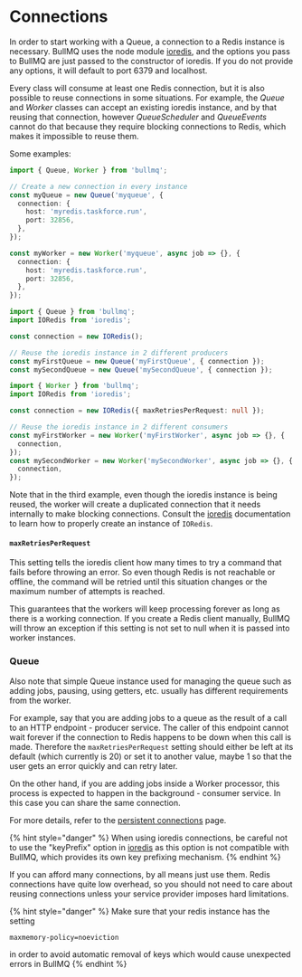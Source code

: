 # Connections

In order to start working with a Queue, a connection to a Redis instance is necessary. BullMQ uses the node module [ioredis](https://github.com/luin/ioredis), and the options you pass to BullMQ are just passed to the constructor of ioredis. If you do not provide any options, it will default to port 6379 and localhost.

Every class will consume at least one Redis connection, but it is also possible to reuse connections in some situations. For example, the _Queue_ and _Worker_ classes can accept an existing ioredis instance, and by that reusing that connection, however _QueueScheduler_ and _QueueEvents_ cannot do that because they require blocking connections to Redis, which makes it impossible to reuse them.

Some examples:

```typescript
import { Queue, Worker } from 'bullmq';

// Create a new connection in every instance
const myQueue = new Queue('myqueue', {
  connection: {
    host: 'myredis.taskforce.run',
    port: 32856,
  },
});

const myWorker = new Worker('myqueue', async job => {}, {
  connection: {
    host: 'myredis.taskforce.run',
    port: 32856,
  },
});
```

```typescript
import { Queue } from 'bullmq';
import IORedis from 'ioredis';

const connection = new IORedis();

// Reuse the ioredis instance in 2 different producers
const myFirstQueue = new Queue('myFirstQueue', { connection });
const mySecondQueue = new Queue('mySecondQueue', { connection });
```

```typescript
import { Worker } from 'bullmq';
import IORedis from 'ioredis';

const connection = new IORedis({ maxRetriesPerRequest: null });

// Reuse the ioredis instance in 2 different consumers
const myFirstWorker = new Worker('myFirstWorker', async job => {}, {
  connection,
});
const mySecondWorker = new Worker('mySecondWorker', async job => {}, {
  connection,
});
```

Note that in the third example, even though the ioredis instance is being reused, the worker will create a duplicated connection that it needs internally to make blocking connections. Consult the [ioredis](https://github.com/luin/ioredis/blob/master/API.md) documentation to learn how to properly create an instance of `IORedis`.

#### `maxRetriesPerRequest`

This setting tells the ioredis client how many times to try a command that fails before throwing an error. So even though Redis is not reachable or offline, the command will be retried until this situation changes or the maximum number of attempts is reached.

This guarantees that the workers will keep processing forever as long as there is a working connection. If you create a Redis client manually, BullMQ will throw an exception if this setting is not set to null when it is passed into worker instances.

### Queue

Also note that simple Queue instance used for managing the queue such as adding jobs, pausing, using getters, etc. usually has different requirements from the worker.

For example, say that you are adding jobs to a queue as the result of a call to an HTTP endpoint - producer service. The caller of this endpoint cannot wait forever if the connection to Redis happens to be down when this call is made. Therefore the `maxRetriesPerRequest` setting should either be left at its default (which currently is 20) or set it to another value, maybe 1 so that the user gets an error quickly and can retry later.

On the other hand, if you are adding jobs inside a Worker processor, this process is expected to happen in the background - consumer service. In this case you can share the same connection.

For more details, refer to the [persistent connections](https://docs.bullmq.io/bull/patterns/persistent-connections) page.

{% hint style="danger" %}
When using ioredis connections, be careful not to use the "keyPrefix" option in [ioredis](https://redis.github.io/ioredis/interfaces/CommonRedisOptions.html#keyPrefix) as this option is not compatible with BullMQ, which provides its own key prefixing mechanism.
{% endhint %}

If you can afford many connections, by all means just use them. Redis connections have quite low overhead, so you should not need to care about reusing connections unless your service provider imposes hard limitations.

{% hint style="danger" %}
Make sure that your redis instance has the setting

`maxmemory-policy=noeviction`

in order to avoid automatic removal of keys which would cause unexpected errors in BullMQ
{% endhint %}
